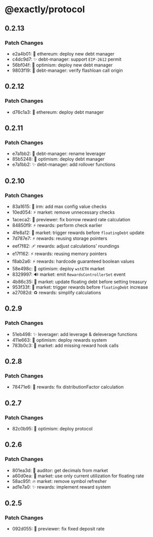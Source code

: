 # @exactly/protocol

## 0.2.13

### Patch Changes

- e2a4b01: 🚀 ethereum: deploy new debt manager
- c4dc9d7: ✨ debt-manager: support `EIP-2612` permit
- 56bf04f: 🚀 optimism: deploy new debt manager
- 9803f19: 🐛 debt-manager: verify flashloan call origin

## 0.2.12

### Patch Changes

- d76c1a3: 🚀 ethereum: deploy debt manager

## 0.2.11

### Patch Changes

- e7a1bb2: 🚚 debt-manager: rename leverager
- 85b5248: 🚀 optimism: deploy debt manager
- e7a1bb2: ✨ debt-manager: add rollover functions

## 0.2.10

### Patch Changes

- 83a1615: 🦺 irm: add max config value checks
- 10ed054: ⚡️ market: remove unnecessary checks
- 1aceca2: 🐛 previewer: fix borrow reward rate calculation
- 84850f9: ⚡️ rewards: perform check earlier
- 4fe8a12: 🎨 market: trigger rewards before `floatingDebt` update
- 7d787e7: ⚡️ rewards: reusing storage pointers
- eef7f82: 🩹 rewards: adjust calculations' roundings
- e17f162: ⚡️ rewards: reusing memory pointers
- f8ab2a6: ⚡️ rewards: hardcode guaranteed boolean values
- 58e498c: 🚀 optimism: deploy `wstETH` market
- 8329997: 🔊 market: emit `RewardsControllerSet` event
- 4b86c35: 👔 market: update floating debt before setting treasury
- 953f33f: 🐛 market: trigger rewards before `floatingDebt` increase
- a27082d: ♻️ rewards: simplify calculations

## 0.2.9

### Patch Changes

- 51eb498: ✨ leverager: add leverage & deleverage functions
- 411e663: 🚀 optimism: deploy rewards system
- 783b0c3: 🐛 market: add missing reward hook calls

## 0.2.8

### Patch Changes

- 78471e6: 🐛 rewards: fix distributionFactor calculation

## 0.2.7

### Patch Changes

- 82c0b95: 🚀 optimism: deploy protocol

## 0.2.6

### Patch Changes

- 801ea3d: 🦺 auditor: get decimals from market
- a60d0ea: 👔 market: use only current utilization for floating rate
- 58ac95f: 🔥 market: remove symbol refresher
- ad1e7a0: ✨ rewards: implement reward system

## 0.2.5

### Patch Changes

- 092d055: 🐛 previewer: fix fixed deposit rate
